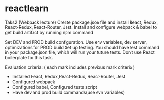 # reactlearn

Taks2 (Webpack lecture)
Create package.json file and install React, Redux, React-Redux, React-Router, Jest.
Install and configure webpack & babel to get build artifact by running npm command

Set DEV and PROD build configuration. Use env variables, dev server, optimizations for PROD build
Set up testing. You should have test command in your package.json file, which will run your future tests. Don’t use React boilerplate for this task.

Evaluation criteria: ( each mark includes previous mark criteria )
- Installed React, Redux,React-Redux, React-Router, Jest 
- Configured webpack 
- Configured babel, Configured tests script
- Have dev and prod build commands(use evn variables)
